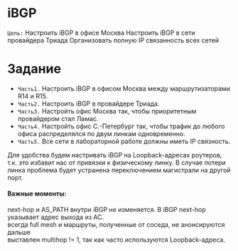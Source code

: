# iBGP
`Цель:`
Настроить iBGP в офисе Москва
Настроить iBGP в сети провайдера Триада
Организовать полную IP связанность всех сетей

# Задание
- `Часть1.` Настроить iBGP в офисом Москва между маршрутизаторами R14 и R15.
- `Часть2.` Настроить iBGP в провайдере Триада.
- `Часть3.` Настройть офис Москва так, чтобы приоритетным провайдером стал Ламас.
- `Часть4.` Настройть офис С.-Петербург так, чтобы трафик до любого офиса распределялся по двум линкам одновременно.
- `Часть5.` Все сети в лабораторной работе должны иметь IP связность.


Для удобства будем настривать iBGP на Loopback-адресах роутеров, т.к. это избавит нас от привязки к физическому линку. В случае потери линка проблема будет устранена переключением магистрали на другой порт.
#### Важные моменты:
next-hop и AS_PATH внутри iBGP не изменяется. В iBGP next-hop указывает адрес выхода из АС.  
всегда full mesh и маршруты, полученные от соседа, не анонсируются дальше  
выставлен multihop != 1, так как часто используются Loopback-адреса.  

